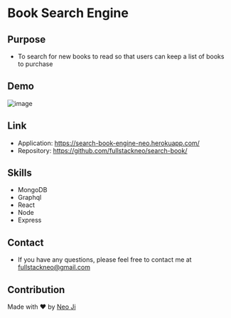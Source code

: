 # Book Search Engine

## Purpose

- To search for new books to read so that users can keep a list of books to purchase

## Demo

![image](https://github.com/fullstackneo/search-book/blob/main/client/src/assets/screenshots/demo.gif)

## Link

- Application: https://search-book-engine-neo.herokuapp.com/
- Repository: https://github.com/fullstackneo/search-book/

## Skills

- MongoDB
- Graphql
- React
- Node
- Express

## Contact

- If you have any questions, please feel free to contact me at fullstackneo@gmail.com

## Contribution

Made with ❤️ by [Neo Ji](https://github.com/fullstackneo)